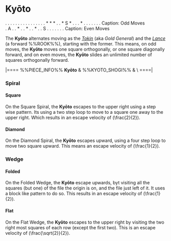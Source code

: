 # Ky&#x014D;to

<div class = "movement" data-piece = "gold_general">
. . . . .
. . . . .
. . . . .
. * * * .
. * S * .
. . * . .
. . . . .
Caption: Odd Moves
</div>

<div class = "movement" data-piece = "lance">
. A .
. * .
. * .
. * .
. S .
. . .
. . .
Caption: Even Moves
</div>


The **Ky&#x014D;to** alternates moving as the
[*Tokin*](gold_general.html) (aka *Gold General*) and
the [*Lance*](lance.html) (a forward %%ROOK%%), starting with the former.
This means, on odd moves, the **Ky&#x014D;to** moves one square 
orthogonally, or one square diagonally forward, and on
even moves, the **Ky&#x014D;to** slides an unlimited number of
squares orthogonally forward.

|====
%%PIECE_INFO%%
  **Ky&#x014D;to**
& %%KYOTO_SHOGI%%
&           \\
====|

### Spiral

#### Square

On the Square Spiral, the **Ky&#x014D;to** escapes to the upper right using
a step wise pattern. Its using a two step loop to move to a square
one away to the upper right. Which results in an escape velocity
of \(\frac{2}{2}\).

#### Diamond

On the Diamond Spiral, the **Ky&#x014D;to** escapes upward, using a four
step loop to move two square upward. This means an escape velocity 
of \(\frac{1}{2}\).

### Wedge

#### Folded

On the Folded Wedge, the **Ky&#x014D;to** escape upwards, byt visiting
all the squares (but one) of the file the origin is on, and
the file just left of it. It uses a block like pattern to do so.
This results in an escape velocity of \(\frac{1}{2}\).

#### Flat

On the Flat Wedge, the **Ky&#x014D;to** escapes to the upper right
by visiting the two right most squares of each row (except
the first two). This is an escape velocity of \(\frac{\sqrt{2}}{2}\).
